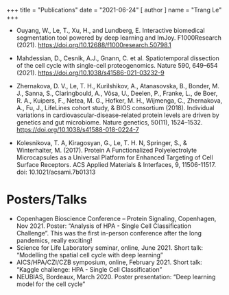 +++
title = "Publications"
date = "2021-06-24"
[ author ]
  name = "Trang Le"
+++


* Ouyang, W., Le, T., Xu, H., and Lundberg, E. Interactive biomedical segmentation tool powered by deep learning and ImJoy. F1000Research (2021). https://doi.org/10.12688/f1000research.50798.1

* Mahdessian, D., Cesnik, A.J., Gnann, C. et al. Spatiotemporal dissection of the cell cycle with single-cell proteogenomics. Nature 590, 649–654 (2021). https://doi.org/10.1038/s41586-021-03232-9

* Zhernakova, D. V., Le, T. H., Kurilshikov, A., Atanasovska, B., Bonder, M. J., Sanna, S., Claringbould, A., Võsa, U., Deelen, P., Franke, L., de Boer, R. A., Kuipers, F., Netea, M. G., Hofker, M. H., Wijmenga, C., Zhernakova, A., Fu, J., LifeLines cohort study, & BIOS consortium (2018). Individual variations in cardiovascular-disease-related protein levels are driven by genetics and gut microbiome. Nature genetics, 50(11), 1524–1532. https://doi.org/10.1038/s41588-018-0224-7

* Kolesnikova, T. A, Kiragosyan, G., Le, T. H. N, Springer, S., & Winterhalter, M. (2017). Protein A Functionalized Polyelectrolyte Microcapsules as a Universal Platform for Enhanced Targeting of Cell Surface Receptors. ACS Applied Materials & Interfaces, 9, 11506-11517. doi: 10.1021/acsami.7b01313 


# Posters/Talks
* Copenhagen Bioscience Conference – Protein Signaling, Copenhagen, Nov 2021. Poster: “Analysis of HPA - Single Cell Classification Challenge”. This was the first in-person conference after the long pandemics, really exciting!
* Science for Life Laboratory seminar, online, June 2021. Short talk: “Modelling the spatial cell cycle with deep learning”
* AICS/HPA/CZI/CZB symposium, online, February 2021. Short talk: “Kaggle challenge: HPA - Single Cell Classification”
* NEUBIAS, Bordeaux, March 2020. Poster presentation: “Deep learning model for the cell cycle”